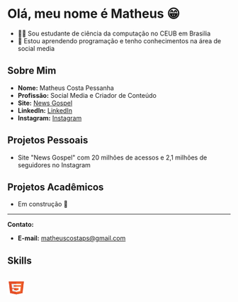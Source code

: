# Olá, meu nome é Matheus 😁

- 👨‍🎓 Sou estudante de ciência da computação no CEUB em Brasilia 
- 🧠 Estou aprendendo programação e tenho conhecimentos na área de social media 

## Sobre Mim

- **Nome:** Matheus Costa Pessanha
- **Profissão:** Social Media e Criador de Conteúdo
- **Site:** [News Gospel](https://newsgospel.com.br)
- **LinkedIn:** [LinkedIn](https://linkedin.com/in/matheuscostaps)
- **Instagram:** [Instagram](https://instagram.com/matheuscostaw)

## Projetos Pessoais 

- Site "News Gospel" com 20 milhões de acessos e 2,1 milhões de seguidores no Instagram
  
## Projetos Acadêmicos 
- Em construção 🚧

---

**Contato:**
- **E-mail:** matheuscostaps@gmail.com

## Skills
 <div style="display:inlice_block"><br>
  <img align="center" alt="Lucas-HTML" height="30" width="40" src="https://raw.githubusercontent.com/devicons/devicon/master/icons/html5/html5-original.svg">
